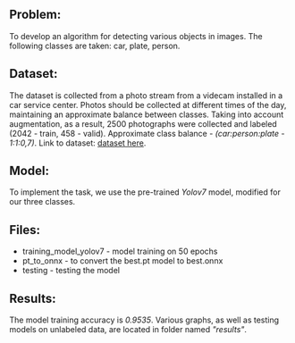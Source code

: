 ## Problem:
To develop an algorithm for detecting various objects in images. The following classes are taken: car, plate, person.

## Dataset:
The dataset is collected from a photo stream from a videcam installed in a car service center. Photos should be collected at different times of the day, maintaining an approximate balance between classes. Taking into account augmentation, as a result, 2500 photographs were collected and labeled (2042 - train, 458 - valid). Approximate class balance - _(car:person:plate - 1:1:0,7)_. Link to dataset: [dataset here](https://drive.google.com/file/d/1h9YXqBQPVcNbE2OexByA6guXohmZryO4/view?usp=drive_link).

## Model:
To implement the task, we use the pre-trained _Yolov7_ model, modified for our three classes.

## Files:
- training_model_yolov7 - model training on 50 epochs                                                                                                                                                               
- pt_to_onnx - to convert the best.pt model to best.onnx                                                                                                                                                            
- testing - testing the model

## Results:
The model training accuracy is _0.9535_. Various graphs, as well as testing models on unlabeled data, are located in folder named _"results"_.
